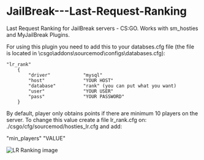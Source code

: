 # JailBreak---Last-Request-Ranking
Last Request Ranking for JailBreak servers - CS:GO. Works with sm_hosties and MyJailBreak Plugins.

For using this plugin you need to add this to your databses.cfg file (the file is located in \csgo\addons\sourcemod\configs\databases.cfg):

```
"lr_rank"
	{
		"driver"			"mysql"
		"host"				"YOUR HOST"
		"database"			"rank" (you can put what you want)
		"user"				"YOUR USER"
		"pass"				"YOUR PASSWORD"
	}
```




By default, player only obtains points if there are minimum 10 players on the server. To change this value create a file lr_rank.cfg on: ./csgo/cfg/sourcemod/hosties_lr.cfg and add:

"min_players" "VALUE"

![LR Ranking image](https://i.gyazo.com/ba3f67bdd3ad3a65976b42cdb23d7251.png)
